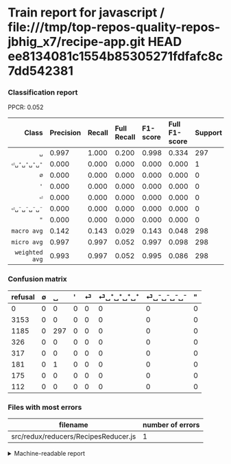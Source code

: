 # Train report for javascript / file:///tmp/top-repos-quality-repos-jbhig_x7/recipe-app.git HEAD ee8134081c1554b85305271fdfafc8c7dd542381

### Classification report

PPCR: 0.052

| Class | Precision | Recall | Full Recall | F1-score | Full F1-score | Support | Full Support | PPCR |
|------:|:----------|:-------|:------------|:---------|:---------|:--------|:-------------|:-----|
| `␣` | 0.997| 1.000| 0.200| 0.998| 0.334| 297| 1482| 0.200 |
| `⏎␣⁺␣⁺␣⁺␣⁺` | 0.000| 0.000| 0.000| 0.000| 0.000| 1| 182| 0.005 |
| `∅` | 0.000| 0.000| 0.000| 0.000| 0.000| 0| 3153| 0.000 |
| `'` | 0.000| 0.000| 0.000| 0.000| 0.000| 0| 326| 0.000 |
| `⏎` | 0.000| 0.000| 0.000| 0.000| 0.000| 0| 317| 0.000 |
| `⏎␣⁻␣⁻␣⁻␣⁻` | 0.000| 0.000| 0.000| 0.000| 0.000| 0| 175| 0.000 |
| `"` | 0.000| 0.000| 0.000| 0.000| 0.000| 0| 112| 0.000 |
| `macro avg` | 0.142| 0.143| 0.029| 0.143| 0.048| 298| 5747| 0.052 |
| `micro avg` | 0.997| 0.997| 0.052| 0.997| 0.098| 298| 5747| 0.052 |
| `weighted avg` | 0.993| 0.997| 0.052| 0.995| 0.086| 298| 5747| 0.052 |

### Confusion matrix

|refusal|  ∅| ␣| '| ⏎| ⏎␣⁺␣⁺␣⁺␣⁺| ⏎␣⁻␣⁻␣⁻␣⁻| "| 
|:---|:---|:---|:---|:---|:---|:---|:---|
|0 |0 |0 |0 |0 |0 |0 |0 |
|3153 |0 |0 |0 |0 |0 |0 |0 |
|1185 |0 |297 |0 |0 |0 |0 |0 |
|326 |0 |0 |0 |0 |0 |0 |0 |
|317 |0 |0 |0 |0 |0 |0 |0 |
|181 |0 |1 |0 |0 |0 |0 |0 |
|175 |0 |0 |0 |0 |0 |0 |0 |
|112 |0 |0 |0 |0 |0 |0 |0 |

### Files with most errors

| filename | number of errors|
|:----:|:-----|
| src/redux/reducers/RecipesReducer.js | 1 |

<details>
    <summary>Machine-readable report</summary>
```json
{
  "cl_report": {"\"": {"f1-score": 0.0, "precision": 0.0, "recall": 0.0, "support": 0}, "\u0027": {"f1-score": 0.0, "precision": 0.0, "recall": 0.0, "support": 0}, "macro avg": {"f1-score": 0.1426170468187275, "precision": 0.1423777564717162, "recall": 0.14285714285714285, "support": 298}, "micro avg": {"f1-score": 0.9966442953020134, "precision": 0.9966442953020134, "recall": 0.9966442953020134, "support": 298}, "weighted avg": {"f1-score": 0.9949692628729344, "precision": 0.9932998513580469, "recall": 0.9966442953020134, "support": 298}, "\u2205": {"f1-score": 0.0, "precision": 0.0, "recall": 0.0, "support": 0}, "\u23ce": {"f1-score": 0.0, "precision": 0.0, "recall": 0.0, "support": 0}, "\u23ce\u2423\u207a\u2423\u207a\u2423\u207a\u2423\u207a": {"f1-score": 0.0, "precision": 0.0, "recall": 0.0, "support": 1}, "\u23ce\u2423\u207b\u2423\u207b\u2423\u207b\u2423\u207b": {"f1-score": 0.0, "precision": 0.0, "recall": 0.0, "support": 0}, "\u2423": {"f1-score": 0.9983193277310924, "precision": 0.9966442953020134, "recall": 1.0, "support": 297}},
  "cl_report_full": {"\"": {"f1-score": 0.0, "precision": 0.0, "recall": 0.0, "support": 112}, "\u0027": {"f1-score": 0.0, "precision": 0.0, "recall": 0.0, "support": 326}, "macro avg": {"f1-score": 0.04767255216693418, "precision": 0.1423777564717162, "recall": 0.028629265471370735, "support": 5747}, "micro avg": {"f1-score": 0.09826302729528535, "precision": 0.9966442953020134, "recall": 0.0516791369410127, "support": 5747}, "weighted avg": {"f1-score": 0.08605447297368632, "precision": 0.25700832532409673, "recall": 0.0516791369410127, "support": 5747}, "\u2205": {"f1-score": 0.0, "precision": 0.0, "recall": 0.0, "support": 3153}, "\u23ce": {"f1-score": 0.0, "precision": 0.0, "recall": 0.0, "support": 317}, "\u23ce\u2423\u207a\u2423\u207a\u2423\u207a\u2423\u207a": {"f1-score": 0.0, "precision": 0.0, "recall": 0.0, "support": 182}, "\u23ce\u2423\u207b\u2423\u207b\u2423\u207b\u2423\u207b": {"f1-score": 0.0, "precision": 0.0, "recall": 0.0, "support": 175}, "\u2423": {"f1-score": 0.3337078651685393, "precision": 0.9966442953020134, "recall": 0.20040485829959515, "support": 1482}},
  "ppcr": 0.05185314076909692
}
```
</details>
